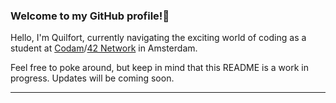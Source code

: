 

### Welcome to my GitHub profile!👋

Hello, I'm Quilfort, currently navigating the exciting world of coding as a student at [Codam](https://www.codam.nl/en/)/[42 Network](https://www.42network.org/) in Amsterdam. 

Feel free to poke around, but keep in mind that this README is a work in progress. Updates will be coming soon.

---



<!--
![Snake animation](https://github.com/Quilfort/Quilfort/blob/output/github-contribution-grid-snake.svg)
**Quilfort/Quilfort** is a ✨ _special_ ✨ repository because its `README.md` (this file) appears on your GitHub profile.

Here are some ideas to get you started:

- 🔭 I’m currently working on ...
- 🌱 I’m currently learning ...
- 👯 I’m looking to collaborate on ...
- 🤔 I’m looking for help with ...
- 💬 Ask me about ...
- 📫 How to reach me: ...
- 😄 Pronouns: ...
- ⚡ Fun fact: ...
-->
